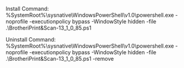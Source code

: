 Install Command: %SystemRoot%\sysnative\WindowsPowerShell\v1.0\powershell.exe -noprofile -executionpolicy bypass -WindowStyle hidden -file .\BrotheriPrint&Scan-13_1_0_85.ps1

Uninstall Command: %SystemRoot%\sysnative\WindowsPowerShell\v1.0\powershell.exe -noprofile -executionpolicy bypass -WindowStyle hidden -file .\BrotheriPrint&Scan-13_1_0_85.ps1  -remove